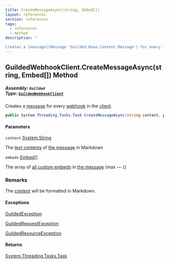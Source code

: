 ```yaml
---
title: CreateMessageAsync(string, Embed[])
layout: references
section: references
tags:
  - references
  - method
description: "

Creates a [message](Message 'Guilded.Base.Content.Message') for every [webhook](GuildedWebhookClient.Webhooks 'Guilded.GuildedWebhookClient.Webhooks') in the [client](GuildedWebhookClient 'Guilded.GuildedWebhookClient')."
---
```


## GuildedWebhookClient.CreateMessageAsync(string, Embed[]) Method
##### **Assembly:** `Guilded`<br/>**Type:** [`GuildedWebhookClient`](GuildedWebhookClient 'Guilded.GuildedWebhookClient')

Creates a [message](Message 'Guilded.Base.Content.Message') for every [webhook](GuildedWebhookClient.Webhooks 'Guilded.GuildedWebhookClient.Webhooks') in the [client](GuildedWebhookClient 'Guilded.GuildedWebhookClient').

```csharp
public System.Threading.Tasks.Task CreateMessageAsync(string content, params Guilded.Base.Embeds.Embed[] embeds);
```
#### Parameters

<a name='Guilded.GuildedWebhookClient.CreateMessageAsync(string,Guilded.Base.Embeds.Embed[]).content'></a>

`content` [System.String](https://docs.microsoft.com/en-us/dotnet/api/System.String 'System.String')

The [text contents](Message.Content 'Guilded.Base.Content.Message.Content') of [the message](Message 'Guilded.Base.Content.Message') in Markdown

<a name='Guilded.GuildedWebhookClient.CreateMessageAsync(string,Guilded.Base.Embeds.Embed[]).embeds'></a>

`embeds` [Embed](Embed 'Guilded.Base.Embeds.Embed')[[]](https://docs.microsoft.com/en-us/dotnet/api/System.Array 'System.Array')

The array of [all custom embeds](Embed 'Guilded.Base.Embeds.Embed') in [the message](Message 'Guilded.Base.Content.Message') (max — `1`)

### Remarks
  
The [content](GuildedWebhookClient.CreateMessageAsync(string,Embed[])#Guilded.GuildedWebhookClient.CreateMessageAsync(string,Guilded.Base.Embeds.Embed[]).content 'Guilded.GuildedWebhookClient.CreateMessageAsync(string, Guilded.Base.Embeds.Embed[]).content') will be formatted in Markdown.

#### Exceptions

[GuildedException](GuildedException 'Guilded.Base.GuildedException')

[GuildedRequestException](GuildedRequestException 'Guilded.Base.GuildedRequestException')

[GuildedResourceException](GuildedResourceException 'Guilded.Base.GuildedResourceException')

#### Returns
[System.Threading.Tasks.Task](https://docs.microsoft.com/en-us/dotnet/api/System.Threading.Tasks.Task 'System.Threading.Tasks.Task')